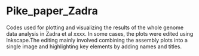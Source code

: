 # Pike_paper_Zadra

Codes used for plotting and visualizing the results of the whole genome data analysis in Zadra et al xxxx.
In some cases, the plots were edited using Inkscape.The editing mainly involved combining the assembly plots into a single image and highlighting key elements by adding names and titles.
